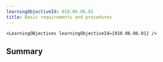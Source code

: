 ```yaml
---
learningObjectiveId: 010.06.06.01
title: Basic requirements and procedures
---
```


```tsx eval
<LearningOBjectives learningObjectiveId={010.06.06.01} />
```

## Summary
